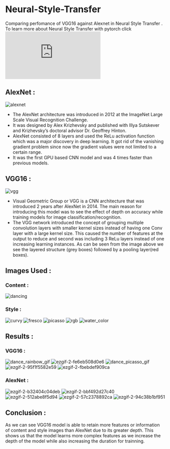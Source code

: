 # Neural-Style-Transfer
Comparing perfomance of VGG16 against Alexnet in Neural Style Transfer . To learn more about Neural Style Transfer with pytorch click ![here](https://pytorch.org/tutorials/advanced/neural_style_tutorial.html)


## AlexNet : 
![alexnet](https://user-images.githubusercontent.com/57902078/139523818-6cdf461c-8919-45bd-9ae2-6970f1104f60.png)

 - The AlexNet architecture was introduced in 2012 at the ImageNet Large Scale Visual Recognition Challenge.
 - It was designed by Alex Krizhevsky and published with Illya Sutskever and Krizhevsky’s doctoral advisor Dr. Geoffrey Hinton.
 - AlexNet consisted of 8 layers and used the ReLu activation function which was a major discovery in deep learning. It got rid of the vanishing gradient problem since now the gradient values were not limited to a certain range.
  - It was the first GPU based CNN model and was 4 times faster than previous models.

## VGG16 :
![vgg](https://user-images.githubusercontent.com/57902078/139523822-25552986-6b8f-4447-9b97-70b7fabf252f.jpeg)

- Visual Geometric Group or VGG is a CNN architecture that was introduced 2 years after AlexNet in 2014. The main reason for introducing this model was to see the effect of depth on accuracy while training models for image classification/recognition.
- The VGG network introduced the concept of grouping multiple convolution layers with smaller kernel sizes instead of having one Conv layer with a large kernel size. This caused the number of features at the output to reduce and second was including 3 ReLu layers instead of one increasing learning instances. As can be seen from the image above we see the layered structure (grey boxes) followed by a pooling layer(red boxes).

## Images Used :
### Content :
  ![dancing](https://user-images.githubusercontent.com/57902078/139524723-a47b3fff-72db-4fb9-834a-981871b56b0d.jpg)
### Style :
![curvy](https://user-images.githubusercontent.com/57902078/139524842-51838d14-25cc-4b6c-ad68-3149f5430cc7.jpg)
![fresco](https://user-images.githubusercontent.com/57902078/139524872-75514c18-d52a-4cc9-bc8c-f9694445c326.jpg)
![picasso](https://user-images.githubusercontent.com/57902078/139524877-23522031-938e-4d26-953e-c4dacbe5c35f.jpg)
![rgb](https://user-images.githubusercontent.com/57902078/139524878-5b21368c-26bf-4a69-b446-090af3f7d0b3.jpg)
![water_color](https://user-images.githubusercontent.com/57902078/139524883-3b347166-4bd7-4c74-a441-131930c52564.jpg)



## Results :

### VGG16 :
![dance_rainbow_gif](https://user-images.githubusercontent.com/57902078/139524258-ac15803b-0d1d-4d64-9b6e-44c4eb71c0f4.gif)
![ezgif-2-fe6eb508d0e6](https://user-images.githubusercontent.com/57902078/139524281-00046890-4c7b-4be9-b482-8bb864d9a8d0.gif)
![dance_picasso_gif](https://user-images.githubusercontent.com/57902078/139524506-91edadae-88b2-4edb-8b9d-f05508f90c65.gif)
![ezgif-2-95f1f5582e59](https://user-images.githubusercontent.com/57902078/139524328-27fb7c91-28bd-4d00-9291-788df759bd8a.gif)
![ezgif-2-fbebdef909ca](https://user-images.githubusercontent.com/57902078/139524268-5e914c97-7665-4c41-9ac4-478d3ce49d7f.gif)

### AlexNet :
![ezgif-2-b32404c04deb](https://user-images.githubusercontent.com/57902078/139524208-8992d87d-11fa-4f48-86c2-031a6419574c.gif)
![ezgif-2-bbf492d27c40](https://user-images.githubusercontent.com/57902078/139524211-ffa2e4fe-730c-4cf9-952a-4be515c74141.gif)
![ezgif-2-512abe8f5d94](https://user-images.githubusercontent.com/57902078/139524206-6433877b-df06-4085-8091-31b86111a624.gif)
![ezgif-2-57c2378892ca](https://user-images.githubusercontent.com/57902078/139524199-676b84e3-69cf-4611-a2d9-272f6c093372.gif)
![ezgif-2-94c38b1bf951](https://user-images.githubusercontent.com/57902078/139524201-1626449e-6ea6-4b57-afab-120dbc6c8654.gif)



## Conclusion :
As we can see VGG16 model is able to retain more features or information of content and style images than AlexNet due to its greater depth. This shows us that the model learns more complex features as we increase the depth of the model while also increasing the duration for trainning.

